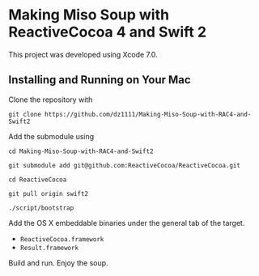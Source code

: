 # Making Miso Soup with ReactiveCocoa 4 and Swift 2

This project was developed using Xcode 7.0.

## Installing and Running on Your Mac

Clone the repository with

	git clone https://github.com/dz1111/Making-Miso-Soup-with-RAC4-and-Swift2
	
Add the submodule using

	cd Making-Miso-Soup-with-RAC4-and-Swift2

	git submodule add git@github.com:ReactiveCocoa/ReactiveCocoa.git
	
	cd ReactiveCocoa
	
	git pull origin swift2
	
	./script/bootstrap
	
Add the OS X embeddable binaries under the general tab of the target.

* `ReactiveCocoa.framework`
* `Result.framework`
    
Build and run. Enjoy the soup.
